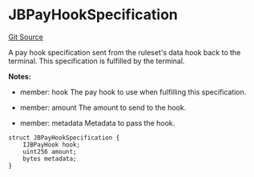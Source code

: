 # JBPayHookSpecification
[Git Source](https://github.com/Bananapus/nana-core/blob/1fb5688d98a7c6e49f86f6a7e868a61ef4c2409a/src/structs/JBPayHookSpecification.sol)

A pay hook specification sent from the ruleset's data hook back to the terminal. This specification is
fulfilled by the terminal.

**Notes:**
- member: hook The pay hook to use when fulfilling this specification.

- member: amount The amount to send to the hook.

- member: metadata Metadata to pass the hook.


```solidity
struct JBPayHookSpecification {
    IJBPayHook hook;
    uint256 amount;
    bytes metadata;
}
```

